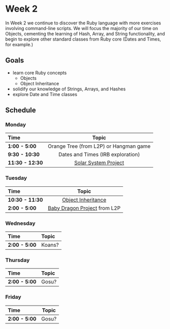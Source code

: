 # Week 2

In Week 2 we continue to discover the Ruby language with more exercises involving command-line scripts. We will focus the majority of our time on Objects, cementing the learning of Hash, Array, and String functionality, and begin to explore other standard classes from Ruby core (Dates and Times, for example.)

## Goals
- learn core Ruby concepts
    - Objects
    - Object Inheritance
- solidify our knowledge of Strings, Arrays, and Hashes
- explore Date and Time classes

## Schedule
### Monday

| Time              | Topic                                       |
|:------------------|:-------------------------------------------:|
| **1:00 - 5:00** | Orange Tree (from L2P) or Hangman game |
| **9:30 - 10:30**  | Dates and Times (IRB exploration)              |
| **11:30 - 12:30** | [Solar System Project](resources/solar_systems/README.md) |


### Tuesday

| Time              | Topic                                      |
|:------------------|:------------------------------------------:|
| **10:30 - 11:30** | [Object Inheritance](thursday/inheritance.md) |
| **2:00 - 5:00**   | [Baby Dragon Project](resources/baby_dragon/README.md) from L2P |


### Wednesday

| Time              | Topic                    |
|:------------------|:-------------------------|
| **2:00 - 5:00**   | Koans? |


### Thursday
| Time              | Topic              |
|:------------------|:-------------------|
| **2:00 - 5:00**   | Gosu? |

### Friday
| Time              | Topic                                          |
|:------------------|:----------------------------------------------:|
| **2:00 - 5:00**   | Gosu? |
